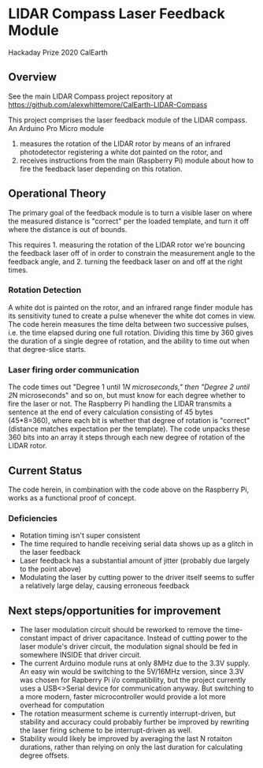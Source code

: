 # LIDAR Compass Laser Feedback Module

Hackaday Prize 2020 CalEarth

## Overview

See the main LIDAR Compass project repository at https://github.com/alexwhittemore/CalEarth-LIDAR-Compass

This project comprises the laser feedback module of the LIDAR compass. An Arduino Pro Micro module

1) measures the rotation of the LIDAR rotor by means of an infrared photodetector registering a white dot painted on the rotor, and
2) receives instructions from the main (Raspberry Pi) module about how to fire the feedback laser depending on this rotation.

## Operational Theory

The primary goal of the feedback module is to turn a visible laser on where the measured distance is "correct" per the loaded template, and turn it off where the distance is out of bounds.

This requires 1. measuring the rotation of the LIDAR rotor we're bouncing the feedback laser off of in order to constrain the measurement angle to the feedback angle, and 2. turning the feedback laser on and off at the right times. 

### Rotation Detection

A white dot is painted on the rotor, and an infrared range finder module has its sensitivity tuned to create a pulse whenever the white dot comes in view. The code herein measures the time delta between two successive pulses, i.e. the time elapsed during one full rotation. Dividing this time by 360 gives the duration of a single degree of rotation, and the ability to time out when that degree-slice starts.

### Laser firing order communication

The code times out "Degree 1 until 1*N microseconds," then "Degree 2 until 2*N microseconds" and so on, but must know for each degree whether to fire the laser or not. The Raspberry Pi handling the LIDAR transmits a sentence at the end of every calculation consisting of 45 bytes (45*8=360), where each bit is whether that degree of rotation is "correct" (distance matches expectation per the template). The code unpacks these 360 bits into an array it steps through each new degree of rotation of the LIDAR rotor.

## Current Status

The code herein, in combination with the code above on the Raspberry Pi, works as a functional proof of concept.

### Deficiencies

* Rotation timing isn't super consistent
* The time required to handle receiving serial data shows up as a glitch in the laser feedback
* Laser feedback has a substantial amount of jitter (probably due largely to the point above)
* Modulating the laser by cutting power to the driver itself seems to suffer a relatively large delay, causing erroneous feedback


## Next steps/opportunities for improvement

* The laser modulation circuit should be reworked to remove the time-constant impact of driver capacitance. Instead of cutting power to the laser module's driver circuit, the modulation signal should be fed in somewhere INSIDE that driver circuit.
* The current Arduino module runs at only 8MHz due to the 3.3V supply. An easy win would be switching to the 5V/16MHz version, since 3.3V was chosen for Rapberry Pi i/o compatibility, but the project currently uses a USB<>Serial device for communication anyway. But switching to a more modern, faster microcontroller would provide a lot more overhead for computation
* The rotation measurment scheme is currently interrupt-driven, but stability and accuracy could probably further be improved by rewriting the laser firing scheme to be interrupt-driven as well. 
* Stability would likely be improved by averaging the last N rotaiton durations, rather than relying on only the last duration for calculating degree offsets. 